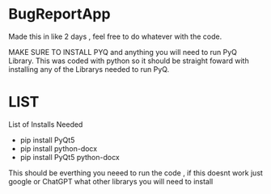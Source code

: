 # BugReportApp

Made this in like 2 days , feel free to do whatever with the code.

MAKE SURE TO INSTALL PYQ and anything you will need to run PyQ Library. This was coded with python so it should be straight foward with 
installing any of the Librarys needed to run PyQ.

# LIST
List of Installs Needed 
- pip install PyQt5
- pip install python-docx
- pip install PyQt5 python-docx

This should be everthing you neeed to run the code , if this doesnt work just google or ChatGPT what other librarys you will need to install
